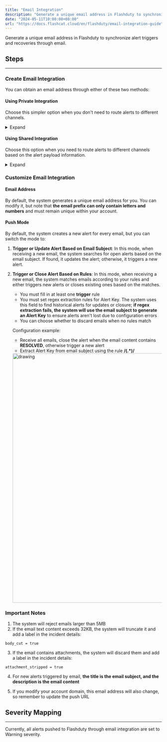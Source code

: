 ```yaml
---
title: "Email Integration"
description: "Generate a unique email address in Flashduty to synchronize alert triggers and recoveries through email"
date: "2024-05-11T10:00:00+08:00"
url: "https://docs.flashcat.cloud/en/flashduty/email-integration-guide"
---
```


Generate a unique email address in Flashduty to synchronize alert triggers and recoveries through email.

<div class="hide">

## Steps
---

### Create Email Integration

You can obtain an email address through either of these two methods:

#### Using Private Integration

Choose this simpler option when you don't need to route alerts to different channels.

<details>
  <summary>Expand</summary>
  
  1. Go to the Flashduty console, select **Channel**, and enter a channel's details page
  2. Select the **Integration** tab, click **Add Integration**, and enter the integration page
  3. Choose **Email** integration, click **Save** to generate a card
  4. Click the generated card to view the **Email Address**, copy it for later use, and you're done
    
</details>

#### Using Shared Integration

Choose this option when you need to route alerts to different channels based on the alert payload information.

<details>
  <summary>Expand</summary>
  
  1. Go to the Flashduty console, select **Integration Center=>Alerts**, and enter the integration selection page
  2. Select **Email** integration:
        - **Integration Name**: Define a name for the current integration
        - **Email Address**: Set an easy-to-remember prefix for the email, which must be unique within your account
        - **Push Mode**: Choose when the email should trigger or recover alerts
  3. Copy the **Email Address** from the current page for later use
  4. Configure the default route and select the corresponding channel (after the integration is created, you can go to `Route` to configure more routing rules)
  5. Done
    
</details>
</div>

### Customize Email Integration

#### Email Address

By default, the system generates a unique email address for you. You can modify it, but note that **the email prefix can only contain letters and numbers** and must remain unique within your account.

#### Push Mode

By default, the system creates a new alert for every email, but you can switch the mode to:

1. **Trigger or Update Alert Based on Email Subject**: In this mode, when receiving a new email, the system searches for open alerts based on the email subject. If found, it updates the alert; otherwise, it triggers a new alert.
2. **Trigger or Close Alert Based on Rules**: In this mode, when receiving a new email, the system matches emails according to your rules and either triggers new alerts or closes existing ones based on the matches.

   - You must fill in at least one **trigger** rule
   - You must set regex extraction rules for Alert Key. The system uses this field to find historical alerts for updates or closure; **if regex extraction fails, the system will use the email subject to generate an Alert Key** to ensure alerts aren't lost due to configuration errors
   - You can choose whether to discard emails when no rules match

   Configuration example:

   - Receive all emails, close the alert when the email content contains **RESOLVED**, otherwise trigger a new alert
   - Extract Alert Key from email subject using the rule **/(.\*)/**

   <img src="https://download.flashcat.cloud/flashduty/integration/email/send-mode.png" alt="drawing" width="800"/>

### Important Notes

1. The system will reject emails larger than 5MB
2. If the email text content exceeds 32KB, the system will truncate it and add a label in the incident details:

```
body_cut = true
```

3. If the email contains attachments, the system will discard them and add a label in the incident details:

```
attachment_stripped = true
```

4. For new alerts triggered by email, **the title is the email subject, and the description is the email content**

5. If you modify your account domain, this email address will also change, so remember to update the push URL



## Severity Mapping
---

Currently, all alerts pushed to Flashduty through email integration are set to Warning severity.

